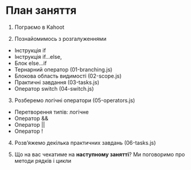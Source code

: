 # План заняття

1. Пограємо в Kahoot

2. Познайомимось з розгалуженнями

- Інструкція if
- Інструкція if...else,
- Блок else...if
- Тернарний оператор (01-branching.js)
- Блокова область видимості (02-scope.js)
- Практичні завдання (03-tasks.js)
- Оператор switch (04-switch.js)

3. Розберемо логічні оператори (05-operators.js)

- Перетворення типів: логічне
- Оператор &&
- Оператор ||
- Оператор !

4. Розв’яжемо декілька практичних завдань (06-tasks.js)

5. Що на вас чекатиме на **наступному занятті**? Ми поговоримо про методи рядків
   і цикли
